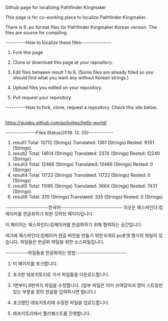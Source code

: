 Github page for localizing Pathfinder:Kingmaker 

This page is for co-working place to localize Pathfinder:Kingmaker. 

There is 6 .po format files for Pathfinder:Kingmaker Korean version. The files are source for compiling. 


----------How to localize these files---------------
1. Fork this page

2. Clone or download this page at your repository.

3. Edit files between result 1 to 6. (Some files are already filled so you should find what you want any without Korean strings.) 

4. Upload files you edited on your repository.

5. Pull request your repository.

----------How to fork, clone, request a repository.
Check this site below.

<br/>https://guides.github.com/activities/hello-world/


---------------Files Status(2019. 12. 05)------------
1. result1 
  Total: 10712 (Strings)
  Translated: 1361 (Strings) 
  Rested: 9351 (Strings)
2. result2
  Total: 14614 (Strings)
  Translated: 2374 (Strings)
  Rested: 12240 (Strings)
3. result3
  Total: 12466 (Strings)
  Translated: 12466 (Strings)
  Rested: 0 (Strings)
4. result4
  Total: 11722 (Strings)
  Translated: 11722 (Strings)
  Rested: 0 (Strings)
5. result5
  Total: 11095 (Strings)
  Translated: 3664 (Strings)
  Rested: 7431 (Strings)
6. result6
  Total: 335 (Strings)
  Translated: 335 (Strings)
  Rested: 0 (Strings)

---------------------한국어------------------------------
이곳은 패스파인더:킹메이커를 한글화하기 위한 깃허브 페이지입니다.

이 페이지는 패스파인더:킹메이커를 한글화하기 위해 협력하는 공간입니다.

여기에 패스파인더:킹메이커 한글 버전을 만들기 위한 6개의 po포멧 형식의 파일이 있습니다. 파일들은 한글화 파일을 위한 소스파일입니다.

-----------파일들을 한글화하는 방법-------------------------
1. 이 페이지를 포크합니다.

2. 포크한 레포지토리로 가서 파일들을 다운로드합니다.

3. 1번부터 6번까지 파일을 수정합니다. (일부 파일은 이미 쓰여있어서 영어 스트링만 있는 부분을 찾아 한글을 입력하시면 됩니다.)

4. 포크했던 레포지토리에 수정한 파일을 업로드합니다.

5. 레포지토리에서 풀리퀘스트를 진행합니다.
